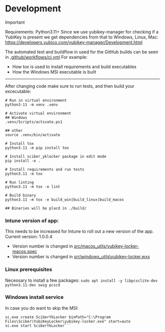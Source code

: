 
# Development
> [!IMPORTANT]
> Requirements: Python3.11+
> Since we use yubikey-manager for checking if a YubiKey is present we get dependencies from that to Windows, Linux, Mac: https://developers.yubico.com/yubikey-manager/Development.html
>



The automated test and buildflow in used for the GitHub builds can be seen in [.github/workflows/ci.yml](.github/workflows/ci.yml)
For example:
- How tox is used to install requirements and build executables
- How the Windows MSI executable is built


____

After changing code make sure to run tests, and then build your excecutable:
```
# Run in virtual environment
python3-11 -m venv .venv

# Activate virtual environment
## Windows
.venv/Scripts/activate.ps1

## other
source .venv/bin/activate

# Install tox
python3.11 -m pip install tox

# Install sciber_yklocker package in edit mode
pip install -e .

# Install requirements and run tests
python3.11 -m tox

# Run linting
python3.11 -m tox -e lint

# Build binary
python3.11 -m tox -e build_win|build_linux|build_macos

## Binaries will be placd in ./build/

```

### Intune version of app:
This needs to be increased for Intune to roll out a new version of the app.
Current version: 1.0.0.4
- Version number is changed in [src/macos_utils/yubikey-locker-macos.spec](src/macos_utils/yubikey-locker-macos.spec)
- Version number is changed in [src\windows_utils\yubikey-locker.wxs](src\windows_utils\yubikey-locker.wxs)

### Linux prerequisites
Necessary to install a few packages:
```sudo apt install -y libpcsclite-dev python3.11-dev swig pcscd```


### Windows install service

In case you do want to skip the MSI:
```
sc.exe create SciberYkLocker binPath="C:\Program Files\Sciber\YubiKeyLocker\yubikey-locker.exe" start=auto
sc.exe start SciberYkLocker```
